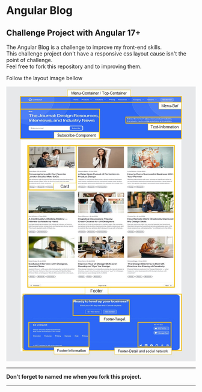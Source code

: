 # Angular Blog

## Challenge Project with Angular 17+

<p> The Angular Blog is a challenge to improve my front-end skills. <br> 
This challenge project don't have a responsive css layout cause isn't the point of challenge. <br>
  Feel free to fork this repository and to improving them. <br>

  <p> Follow the layout image bellow</p>

  <img src="https://github.com/Alveshatewa/Angular-Blog/blob/main/.ideas/Layout-Component.jpg"> 
 
  <hr>
  <strong> Don't forget to named me when you fork this project.</strong>
</p>
<hr>
